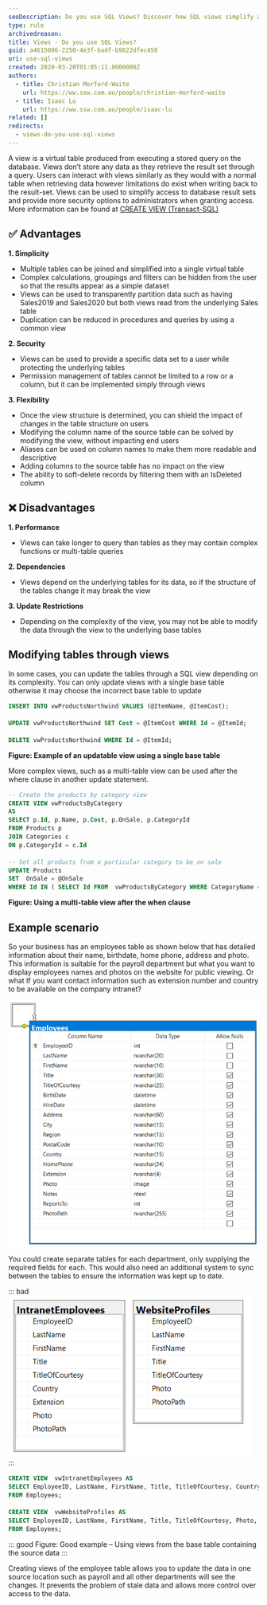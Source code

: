 ```yaml
---
seoDescription: Do you use SQL Views? Discover how SQL views simplify access to database result sets, provide more security options, and reduce data duplication. Learn how to create and modify views for improved database management.
type: rule
archivedreason:
title: Views - Do you use SQL Views?
guid: a4615006-2250-4e3f-badf-b9822dfec450
uri: use-sql-views
created: 2020-03-20T01:05:11.0000000Z
authors:
  - title: Christian Morford-Waite
    url: https://ww.ssw.com.au/people/christian-morford-waite
  - title: Isaac Lu
    url: https://ww.ssw.com.au/people/isaac-lu
related: []
redirects:
  - views-do-you-use-sql-views
---
```


A view is a virtual table produced from executing a stored query on the database. Views don’t store any data as they retrieve the result set through a query. Users can interact with views similarly as they would with a normal table when retrieving data however limitations do exist when writing back to the result-set. Views can be used to simplify access to database result sets and provide more security options to administrators when granting access. More information can be found at [CREATE VIEW (Transact-SQL)](https://docs.microsoft.com/en-us/sql/t-sql/statements/create-view-transact-sql?view=sql-server-ver15)

<!--endintro-->

## ✅ Advantages

**1. Simplicity**

- Multiple tables can be joined and simplified into a single virtual table
- Complex calculations, groupings and filters can be hidden from the user so that the results appear as a simple dataset
- Views can be used to transparently partition data such as having Sales2019 and Sales2020 but both views read from the underlying Sales table
- Duplication can be reduced in procedures and queries by using a common view

**2. Security**

- Views can be used to provide a specific data set to a user while protecting the underlying tables
- Permission management of tables cannot be limited to a row or a column, but it can be implemented simply through views

**3. Flexibility**

- Once the view structure is determined, you can shield the impact of changes in the table structure on users
- Modifying the column name of the source table can be solved by modifying the view, without impacting end users
- Aliases can be used on column names to make them more readable and descriptive
- Adding columns to the source table has no impact on the view
- The ability to soft-delete records by filtering them with an IsDeleted column

## ❌ Disadvantages

**1. Performance**

- Views can take longer to query than tables as they may contain complex functions or multi-table queries

**2. Dependencies**

- Views depend on the underlying tables for its data, so if the structure of the tables change it may break the view

**3. Update Restrictions**

- Depending on the complexity of the view, you may not be able to modify the data through the view to the underlying base tables

## Modifying tables through views

In some cases, you can update the tables through a SQL view depending on its complexity. You can only update views with a single base table otherwise it may choose the incorrect base table to update

```sql
INSERT INTO vwProductsNorthwind VALUES (@ItemName, @ItemCost);

UPDATE vwProductsNorthwind SET Cost = @ItemCost WHERE Id = @ItemId;

DELETE vwProductsNorthwind WHERE Id = @ItemId;
```

**Figure: Example of an updatable view using a single base table**

More complex views, such as a multi-table view can be used after the where clause in another update statement.

```sql
-- Create the products by category view
CREATE VIEW vwProductsByCategory
AS
SELECT p.Id, p.Name, p.Cost, p.OnSale, p.CategoryId
FROM Products p
JOIN Categories c
ON p.CategoryId = c.Id

-- Set all products from a particular category to be on sale
UPDATE Products
SET  OnSale = @OnSale
WHERE Id IN ( SELECT Id FROM  vwProductsByCategory WHERE CategoryName = @CategoryName )
```

**Figure: Using a multi-table view after the when clause**

## Example scenario

So your business has an employees table as shown below that has detailed information about their name, birthdate, home phone, address and photo. This information is suitable for the payroll department but what you want to display employees names and photos on the website for public viewing. Or what If you want contact information such as extension number and country to be available on the company intranet?

![Figure: Northwind traders employees table](ViewsSqlEmployeesTable.png)

You could create separate tables for each department, only supplying the required fields for each.
This would also need an additional system to sync between the tables to ensure the information was kept up to date.

::: bad
![Figure: Bad example – Using tables and duplicating data](ViewsSqlTables.png)
:::

```sql
CREATE VIEW  vwIntranetEmployees AS
SELECT EmployeeID, LastName, FirstName, Title, TitleOfCourtesy, Country, Extension, Photo, PhotoPath
FROM Employees;

CREATE VIEW  vwWebsiteProfiles AS
SELECT EmployeeID, LastName, FirstName, Title, TitleOfCourtesy, Photo, PhotoPath
FROM Employees;
```

::: good
Figure: Good example – Using views from the base table containing the source data
:::

Creating views of the employee table allows you to update the data in one source location such as payroll and all other departments will see the changes. It prevents the problem of stale data and allows more control over access to the data.

